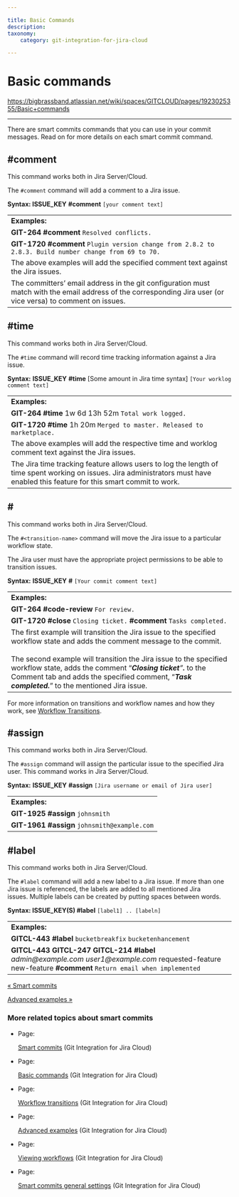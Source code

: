```yaml
---

title: Basic Commands
description:
taxonomy:
    category: git-integration-for-jira-cloud

---
```


# Basic commands

<https://bigbrassband.atlassian.net/wiki/spaces/GITCLOUD/pages/1923025355/Basic+commands>

* * *

There are smart commits commands that you can use in your commit messages. Read on for more details on each smart commit command.

## #comment

This command works both in Jira Server/Cloud.

The `#comment` command will add a comment to a Jira issue.

**Syntax: ISSUE\_KEY** **#comment** `[your comment text]`

|     |
| --- |
| **Examples:** |
| **GIT-264** **#comment** `Resolved conflicts.` |
| **GIT-1720** **#comment** `Plugin version change from 2.8.2 to 2.8.3. Build number change from 69 to 70.` |
| The above examples will add the specified comment text against the Jira issues. |
| The committers’ email address in the git configuration must match with the email address of the corresponding Jira user (or vice versa) to comment on issues. |

## #time

This command works both in Jira Server/Cloud.

The `#time` command will record time tracking information against a Jira issue.

**Syntax:** **ISSUE\_KEY** **#time** \[Some amount in Jira time syntax\] `[Your worklog comment text]`

|     |
| --- |
| **Examples:** |
| **GIT-264** **#time** 1w 6d 13h 52m `Total work logged.` |
| **GIT-1720** **#time** 1h 20m `Merged to master. Released to marketplace.` |
| The above examples will add the respective time and worklog comment text against the Jira issues. |
| The Jira time tracking feature allows users to log the length of time spent working on issues. Jira administrators must have enabled this feature for this smart commit to work. |

## #<transition-name>

This command works both in Jira Server/Cloud.

The `#<transition-name>` command will move the Jira issue to a particular workflow state.

The Jira user must have the appropriate project permissions to be able to transition issues.

**Syntax:** **ISSUE\_KEY** **#<transition-name>** `[Your commit comment text]`

|     |
| --- |
| **Examples:** |
| **GIT-264** **#code-review** `For review.` |
| **GIT-1720** **#close** `Closing ticket.` **#comment** `Tasks completed.` |
| The first example will transition the Jira issue to the specified workflow state and adds the comment message to the commit.<br><br>The second example will transition the Jira issue to the specified workflow state, adds the comment “_**Closing ticket**”**.**_ to the Comment tab and adds the specified comment, “_**Task completed.**_” to the mentioned Jira issue. |

For more information on transitions and workflow names and how they work, see [Workflow Transitions](/wiki/spaces/GITCLOUD/pages/1923025389/Workflow+transitions).

## #assign

This command works both in Jira Server/Cloud.

The `#assign` command will assign the particular issue to the specified Jira user. This command works in Jira Server/Cloud.

**Syntax:** **ISSUE\_KEY** **#assign** `[Jira username or email of Jira user]`

|     |
| --- |
| **Examples:** |
| **GIT-1925** **#assign** `johnsmith` |
| **GIT-1961** **#assign** `johnsmith@example.com` |

## #label

This command works both in Jira Server/Cloud.

The `#label` command will add a new label to a Jira issue. If more than one Jira issue is referenced, the labels are added to all mentioned Jira issues. Multiple labels can be created by putting spaces between words.

**Syntax: ISSUE\_KEY(S) #label** `[label1] .. [labeln]`

|     |
| --- |
| **Examples:** |
| **GITCL-443** **#label** `bucketbreakfix` `bucketenhancement` |
| **GITCL-443 GITCL-247 GITCL-214** **#label** _admin@example.com_ _user1@example.com_ requested-feature new-feature **#comment** `Return email when implemented` |

[« Smart commits](/wiki/spaces/GITCLOUD/pages/1923025332/Smart+commits)

[Advanced examples »](/wiki/spaces/GITCLOUD/pages/1923025375/Advanced+examples)

### More related topics about smart commits

*   Page:
    
    [Smart commits](/wiki/spaces/GITCLOUD/pages/1923025332/Smart+commits) (Git Integration for Jira Cloud)
    
*   Page:
    
    [Basic commands](/wiki/spaces/GITCLOUD/pages/1923025355/Basic+commands) (Git Integration for Jira Cloud)
    
*   Page:
    
    [Workflow transitions](/wiki/spaces/GITCLOUD/pages/1923025389/Workflow+transitions) (Git Integration for Jira Cloud)
    
*   Page:
    
    [Advanced examples](/wiki/spaces/GITCLOUD/pages/1923025375/Advanced+examples) (Git Integration for Jira Cloud)
    
*   Page:
    
    [Viewing workflows](/wiki/spaces/GITCLOUD/pages/1923025415/Viewing+workflows) (Git Integration for Jira Cloud)
    
*   Page:
    
    [Smart commits general settings](/wiki/spaces/GITCLOUD/pages/1923025462/Smart+commits+general+settings) (Git Integration for Jira Cloud)